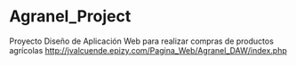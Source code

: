 # Agranel_Project
Proyecto Diseño de Aplicación Web para realizar compras de productos agrícolas 
http://jvalcuende.epizy.com/Pagina_Web/Agranel_DAW/index.php

